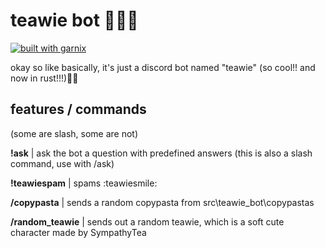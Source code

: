 # teawie bot 🦀🦀🦀

[![built with garnix](https://img.shields.io/endpoint.svg?url=https%3A%2F%2Fgarnix.io%2Fapi%2Fbadges%2Fgetchoo%2FteawieBot)](https://garnix.io)

okay so like basically, it's just a discord bot named "teawie" (so cool!!
and now in rust!!!)🚀🚀

## features / commands

(some are slash, some are not)

**!ask** | ask the bot a question with predefined answers
(this is also a slash command, use with /ask)

**!teawiespam** | spams :teawiesmile:

**/copypasta** | sends a random copypasta from src\teawie_bot\copypastas

**/random_teawie** | sends out a random teawie, which is a soft cute character made
by SympathyTea
